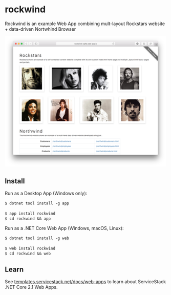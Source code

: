 # rockwind

Rockwind is an example Web App combining mult-layout Rockstars website + data-driven Nortwhind Browser

[![](https://raw.githubusercontent.com/NetCoreApps/TemplatePages/master/src/wwwroot/assets/img/screenshots/rockwind.png)](http://rockwind-sqlite.web-app.io)

## Install

Run as a Desktop App (Windows only):

    $ dotnet tool install -g app

    $ app install rockwind
    $ cd rockwind && app

Run as a .NET Core Web App (Windows, macOS, Linux):

    $ dotnet tool install -g web

    $ web install rockwind
    $ cd rockwind && web

## Learn

See [templates.servicestack.net/docs/web-apps](http://templates.servicestack.net/docs/web-apps) to learn about ServiceStack .NET Core 2.1 Web Apps.

